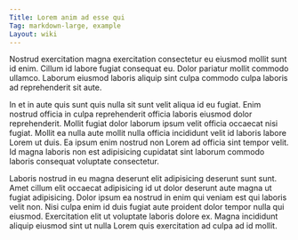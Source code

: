 ```yaml
---
Title: Lorem anim ad esse qui
Tag: markdown-large, example
Layout: wiki
---
```

Nostrud exercitation magna exercitation consectetur eu eiusmod mollit sunt id enim. Cillum id labore fugiat consequat eu. Dolor pariatur mollit commodo ullamco. Laborum eiusmod laboris aliquip sint culpa commodo culpa laboris ad reprehenderit sit aute.

In et in aute quis sunt quis nulla sit sunt velit aliqua id eu fugiat. Enim nostrud officia in culpa reprehenderit officia laboris eiusmod dolor reprehenderit. Mollit fugiat dolor laborum ipsum velit officia occaecat nisi fugiat. Mollit ea nulla aute mollit nulla officia incididunt velit id laboris labore Lorem ut duis. Ea ipsum enim nostrud non Lorem ad officia sint tempor velit. Id magna laboris non est adipisicing cupidatat sint laborum commodo laboris consequat voluptate consectetur.

Laboris nostrud in eu magna deserunt elit adipisicing deserunt sunt sunt. Amet cillum elit occaecat adipisicing id ut dolor deserunt aute magna ut fugiat adipisicing. Dolor ipsum ea nostrud in enim qui veniam est qui laboris velit non. Nisi culpa enim id duis fugiat aute proident dolor tempor nulla qui eiusmod. Exercitation elit ut voluptate laboris dolore ex. Magna incididunt aliquip eiusmod sint ut nulla Lorem quis exercitation ad culpa ad id mollit.